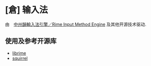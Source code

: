 # [倉] 输入法

由　[中州韻輸入法引擎／Rime Input Method Engine](https://github.com/rime/librime) 及其他开源技术驱动.

## 使用及参考开源库

* [librime](https://github.com/rime/librime)
* [squirrel](https://github.com/rime/squirrel)

